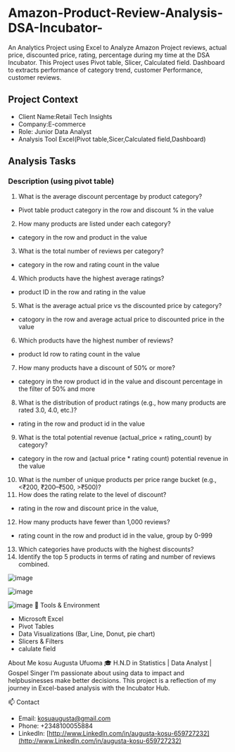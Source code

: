 # Amazon-Product-Review-Analysis-DSA-Incubator-
An Analytics Project using Excel to Analyze Amazon Project reviews, actual price, discounted price, rating, percentage during my time at the DSA Incubator. This Project uses Pivot table, Slicer, Calculated field. Dashboard to extracts performance of category trend, customer Performance, customer reviews.

## Project Context
- Client Name:Retail Tech Insights
- Company:E-commerce
- Role: Junior Data Analyst
- Analysis Tool Excel(Pivot table,Sicer,Calculated field,Dashboard)

## Analysis Tasks
### Description (using pivot table)
1. What is the average discount percentage by product category?
 -   Pivot table product category in the row and discount % in the value
2. How many products are listed under each category?
 -   category in the row and product in the value
3. What is the total number of reviews per category?
 - category in the row and rating count in the value
4. Which products have the highest average ratings?
 - product ID in the row and rating in the value
5. What is the average actual price vs the discounted price by category?
 - catogory in the row and average actual price to discounted price in the value
6. Which products have the highest number of reviews?
 - product Id row to rating count in the value
7. How many products have a discount of 50% or more?
 - category in the row product id in the value and discount percentage in the filter of 50% and more
8. What is the distribution of product ratings (e.g., how many products are rated 3.0, 4.0, etc.)?
 - rating in the row and product id in the value
9. What is the total potential revenue (actual_price × rating_count) by category?
 - category in the row and (actual price * rating count) potential revenue in the value
10. What is the number of unique products per price range bucket (e.g., <₹200, ₹200–₹500, >₹500)?
11. How does the rating relate to the level of discount?
- rating in the row and discount price in the value, 
12. How many products have fewer than 1,000 reviews?
- rating count in the row and product id in the value, group by 0-999
13. Which categories have products with the highest discounts?
14. Identify the top 5 products in terms of rating and number of reviews combined.


![image](https://github.com/user-attachments/assets/98caa583-75f6-495c-bf39-c025bd7f5bec)
 					
![image](https://github.com/user-attachments/assets/f723d2a9-1c8d-483c-8378-700999d51978)

![image](https://github.com/user-attachments/assets/b3faca39-b937-4cbd-877b-2e3ac39dd61f)
🔧 Tools & Environment 
  - Microsoft Excel
  - Pivot Tables
  - Data Visualizations (Bar, Line, Donut, pie chart)
  - Slicers & Filters
  - calulate field

 About Me
kosu Augusta Ufuoma
🎓 H.N.D in Statistics | Data Analyst | Gospel Singer
I’m passionate about using data to impact and helpbusinesses make better decisions.
This project is a reflection of my journey in Excel-based analysis with the Incubator Hub.

📫 Contact
   - Email: kosuaugusta@gmail.com
   - Phone: +2348100055884
   -  LinkedIn: [http://www.LinkedIn.com/in/augusta-kosu-659727232](http://www.LinkedIn.com/in/augusta-kosu-659727232)











